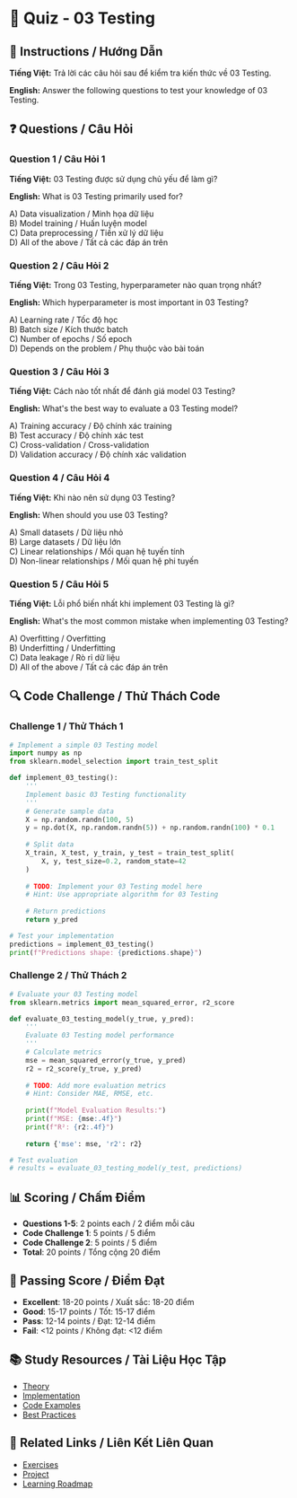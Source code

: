 # 🧠 Quiz - 03 Testing

## 📝 Instructions / Hướng Dẫn

**Tiếng Việt:** Trả lời các câu hỏi sau để kiểm tra kiến thức về 03 Testing.

**English:** Answer the following questions to test your knowledge of 03 Testing.

## ❓ Questions / Câu Hỏi

### Question 1 / Câu Hỏi 1
**Tiếng Việt:** 03 Testing được sử dụng chủ yếu để làm gì?

**English:** What is 03 Testing primarily used for?

A) Data visualization / Minh họa dữ liệu  
B) Model training / Huấn luyện model  
C) Data preprocessing / Tiền xử lý dữ liệu  
D) All of the above / Tất cả các đáp án trên

### Question 2 / Câu Hỏi 2
**Tiếng Việt:** Trong 03 Testing, hyperparameter nào quan trọng nhất?

**English:** Which hyperparameter is most important in 03 Testing?

A) Learning rate / Tốc độ học  
B) Batch size / Kích thước batch  
C) Number of epochs / Số epoch  
D) Depends on the problem / Phụ thuộc vào bài toán

### Question 3 / Câu Hỏi 3
**Tiếng Việt:** Cách nào tốt nhất để đánh giá model 03 Testing?

**English:** What's the best way to evaluate a 03 Testing model?

A) Training accuracy / Độ chính xác training  
B) Test accuracy / Độ chính xác test  
C) Cross-validation / Cross-validation  
D) Validation accuracy / Độ chính xác validation

### Question 4 / Câu Hỏi 4
**Tiếng Việt:** Khi nào nên sử dụng 03 Testing?

**English:** When should you use 03 Testing?

A) Small datasets / Dữ liệu nhỏ  
B) Large datasets / Dữ liệu lớn  
C) Linear relationships / Mối quan hệ tuyến tính  
D) Non-linear relationships / Mối quan hệ phi tuyến

### Question 5 / Câu Hỏi 5
**Tiếng Việt:** Lỗi phổ biến nhất khi implement 03 Testing là gì?

**English:** What's the most common mistake when implementing 03 Testing?

A) Overfitting / Overfitting  
B) Underfitting / Underfitting  
C) Data leakage / Rò rỉ dữ liệu  
D) All of the above / Tất cả các đáp án trên

## 🔍 Code Challenge / Thử Thách Code

### Challenge 1 / Thử Thách 1
```python
# Implement a simple 03 Testing model
import numpy as np
from sklearn.model_selection import train_test_split

def implement_03_testing():
    '''
    Implement basic 03 Testing functionality
    '''
    # Generate sample data
    X = np.random.randn(100, 5)
    y = np.dot(X, np.random.randn(5)) + np.random.randn(100) * 0.1
    
    # Split data
    X_train, X_test, y_train, y_test = train_test_split(
        X, y, test_size=0.2, random_state=42
    )
    
    # TODO: Implement your 03 Testing model here
    # Hint: Use appropriate algorithm for 03 Testing
    
    # Return predictions
    return y_pred

# Test your implementation
predictions = implement_03_testing()
print(f"Predictions shape: {predictions.shape}")
```

### Challenge 2 / Thử Thách 2
```python
# Evaluate your 03 Testing model
from sklearn.metrics import mean_squared_error, r2_score

def evaluate_03_testing_model(y_true, y_pred):
    '''
    Evaluate 03 Testing model performance
    '''
    # Calculate metrics
    mse = mean_squared_error(y_true, y_pred)
    r2 = r2_score(y_true, y_pred)
    
    # TODO: Add more evaluation metrics
    # Hint: Consider MAE, RMSE, etc.
    
    print(f"Model Evaluation Results:")
    print(f"MSE: {mse:.4f}")
    print(f"R²: {r2:.4f}")
    
    return {'mse': mse, 'r2': r2}

# Test evaluation
# results = evaluate_03_testing_model(y_test, predictions)
```

## 📊 Scoring / Chấm Điểm

- **Questions 1-5**: 2 points each / 2 điểm mỗi câu
- **Code Challenge 1**: 5 points / 5 điểm
- **Code Challenge 2**: 5 points / 5 điểm
- **Total**: 20 points / Tổng cộng 20 điểm

## 🎯 Passing Score / Điểm Đạt

- **Excellent**: 18-20 points / Xuất sắc: 18-20 điểm
- **Good**: 15-17 points / Tốt: 15-17 điểm  
- **Pass**: 12-14 points / Đạt: 12-14 điểm
- **Fail**: <12 points / Không đạt: <12 điểm

## 📚 Study Resources / Tài Liệu Học Tập

- [Theory](./THEORY_03_testing.md)
- [Implementation](./IMPLEMENTATION_03_testing.md)
- [Code Examples](./CODE_EXAMPLES_03_testing.md)
- [Best Practices](./BEST_PRACTICES_03_testing.md)

## 🔗 Related Links / Liên Kết Liên Quan

- [Exercises](./EXERCISES_03_testing.md)
- [Project](./PROJECT_03_testing.md)
- [Learning Roadmap](./LEARNING_ROADMAP_03_testing.md)
